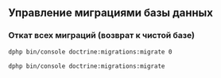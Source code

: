 ## Управление миграциями базы данных

### Откат всех миграций (возврат к чистой базе)
```bash
dphp bin/console doctrine:migrations:migrate 0

dphp bin/console doctrine:migrations:migrate
